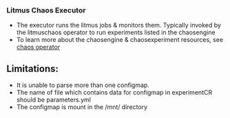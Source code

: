 ### Litmus Chaos Executor

- The executor runs the litmus jobs & monitors them. Typically invoked by the litmuschaos operator to run
  experiments listed in the chaosengine
- To learn more about the chaosengine & chaosexperiment resources, see [chaos operator](https://github.com/litmuschaos/chaos-operator)

## Limitations:

- It is unable to parse more than one configmap.
- The name of file which contains data for configmap in experimentCR should be parameters.yml
- The configmap is mount in the /mnt/ directory
